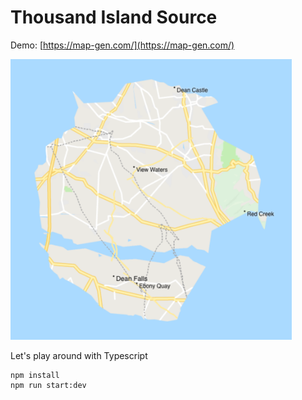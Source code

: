 # Thousand Island Source

Demo: [https://map-gen.com/](https://map-gen.com/)

<img src="https://raw.githubusercontent.com/awalias/map_gen/master/samples/468097ed8be89d6c94e2070927c8f2cb43d9480b_11.png" width="450">

Let's play around with Typescript
```
npm install
npm run start:dev
```
